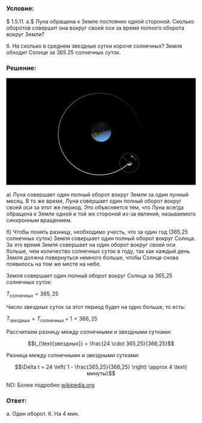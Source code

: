 ###  Условие: 

$ 1.5.11. а.$ Луна обращена к Земле постоянно одной стороной. Сколько оборотов совершит она вокруг своей оси за время полного оборота вокруг Земли? 

б. На сколько в среднем звездные сутки короче солнечных? Земля обходит Солнце за $365.25$ солнечных суток. 

###  Решение: 

![ Вращение Луны вокруг Земли |800x450, 59%](../../img/1.5.11/moon.webp)

а) Луна совершает один полный оборот вокруг Земли за один лунный месяц. В то же время, Луна совершает один полный оборот вокруг своей оси за этот же период. Это объясняется тем, что Луна всегда обращена к Земле одной и той же стороной из-за явления, называемого синхронным вращением. 

б) Чтобы понять разницу, необходимо учесть, что за один год (365,25 солнечных суток) Земля совершает один полный оборот вокруг Солнца. За это время Земля совершает на один оборот вокруг своей оси больше, чем количество солнечных суток в году, так как каждый день Земля должна повернуться немного больше, чтобы Солнце снова появилось на том же месте на небе. 

Земля совершает один полный оборот вокруг Солнца за 365,25 солнечных суток:

$T_{\text{солнечных}} = 365,25$ 

Число звездных суток за этот период будет на одно больше, то есть:

$T_{\text{звездных}} = T_{\text{солнечных}} + 1 = 366,25$ 

Рассчитаем разницу между солнечными и звездными сутками:

$$t_{\text{звездных}} = \frac{24 \cdot 365,25}{366,25}$$ 

Разница между солнечными и звездными сутками:

$$\Delta t = 24 \left( 1 - \frac{365,25}{366,25} \right) \approx 4 \text{ минуты}$$ 

NO: Более подробно [wikipedia.org](https://en.wikipedia.org/wiki/Sidereal_time)

###  Ответ: 

а. Один оборот. б. На 4 мин.

  

